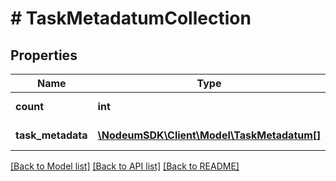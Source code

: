 # # TaskMetadatumCollection

## Properties

Name | Type | Description | Notes
------------ | ------------- | ------------- | -------------
**count** | **int** |  | [optional] [readonly] 
**task_metadata** | [**\NodeumSDK\Client\Model\TaskMetadatum[]**](TaskMetadatum.md) |  | [optional] [readonly] 

[[Back to Model list]](../../README.md#documentation-for-models) [[Back to API list]](../../README.md#documentation-for-api-endpoints) [[Back to README]](../../README.md)


